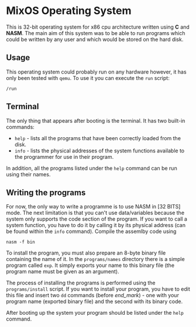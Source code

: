 # MixOS Operating System

This is 32-bit operating system for x86 cpu architecture written using **C** and **NASM**. The main aim of this system was to be able to run programs which could be written by any user and which would be stored on the hard disk.

## Usage

This operating system could probably run on any hardware however, it has only been tested with `qemu`. To use it you can execute the `run` script:
```
/run
``` 

## Terminal

The only thing that appears after booting is the terminal. It has two built-in commands:
- `help` - lists all the programs that have been correctly loaded from the disk.
- `info` - lists the physical addresses of the system functions available to the programmer for use in their program.

In addition, all the programs listed under the `help` command can be run using their names.

## Writing the programs

For now, the only way to write a programme is to use NASM in [32 BITS] mode. The next limitation is that you can't use data/variables because the system only supports the code section of the program. If you want to call a system function, you have to do it by calling it by its physical address (can be found within the `info` command). Compile the assemlby code using
```
nasm -f bin
```

To install the program, you must also prepare an 8-byte binary file containing the name of it. In the `programs/names` directory there is a simple program called `exp`. It simply exports your name to this binary file (the program name must be given as an argument).

The process of installing the programs is performed using the `programs/install` script. If you want to install your program, you have to edit this file and insert two `dd` commands (before *end_mark*) - one with your program name (exported binary file) and the second with its binary code.

After booting up the system your program should be listed under the `help` command.